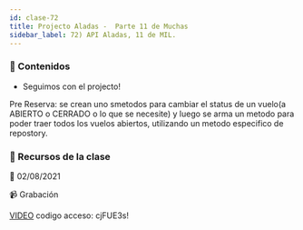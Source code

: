 ```yaml
---
id: clase-72
title: Projecto Aladas -  Parte 11 de Muchas
sidebar_label: 72) API Aladas, 11 de MIL.
---
```




### 📝 Contenidos

- Seguimos con el projecto!

Pre Reserva: se crean uno smetodos para cambiar el status de un vuelo(a ABIERTO o CERRADO o lo que se necesite) y luego se arma un metodo para poder traer todos los vuelos abiertos, utilizando un metodo especifico de repostory.


### 🚀 Recursos de la clase

📆 02/08/2021

📹 Grabación

[VIDEO](https://us02web.zoom.us/rec/share/yzLi-1iHjTcxRqDtYteOfaGHGxJdWZqP7U0LWDzO-SeUii-98WN0U5WXaafYtTNO.vwIXKxa2jqAWLXjD)
codigo acceso: cjFUE3s!
